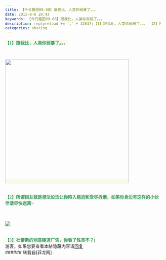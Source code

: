 ```yaml
---
title: 【今日趣图08-08】跟我比，人类你弱暴了。。。
date: 2013-8-8 20:43
keywords: 【今日趣图08-08】跟我比，人类你弱暴了。。。
description: replyreload += ',' + 32637;【1】跟我比，人类你弱暴了。。。 【2】所谓损友就是想法设法让你陷入尴尬和受尽折磨，如果你身边有这样的小伙伴请尽快远离~【3】杜蕾斯的创意隧道广告，你看了性奋不？(游客，如果您要查看本帖隐藏内容请回复
categories: sharing
---
```

<td class="t_f" id="postmessage_32637">

<script type="d1eeaa5784541d69724560af-text/javascript">replyreload += ',' + 32637;</script><font style="color:rgb(51, 153, 102)"><font style="background-color:rgb(249, 249, 236)"><font face="Tahoma"><strong>【1】跟我比，人类你弱暴了。。。 </strong></font></font></font><br/>
<font style="color:rgb(51, 153, 102)"><font style="background-color:rgb(249, 249, 236)"><font face="Tahoma"><strong><br/>

<img aid="12685" class="zoom" data-cf-modified-d1eeaa5784541d69724560af-="" file="data/attachment/forum/201308/08/202537qcm948laclllctrn.gif" id="aimg_12685" inpost="1" onclick="" onmouseover="" src="http://www.flw.ph/data/attachment/forum/201308/08/202537qcm948laclllctrn.gif" width="400" zoomfile="data/attachment/forum/201308/08/202537qcm948laclllctrn.gif"/>


<br/>
</strong></font></font></font><br/>
<font style="color:rgb(51, 153, 102)"><font style="background-color:rgb(249, 249, 236)"></font></font><br/>
<font style="color:rgb(51, 153, 102)"><font style="background-color:rgb(249, 249, 236)"><font face="Tahoma"><strong>【2】所谓损友就是想法设法让你陷入尴尬和受尽折磨，如果你身边有这样的小伙伴请尽快远离~<br/>
<br/>
</strong></font></font></font><br/>
<font style="color:rgb(51, 153, 102)"><font style="background-color:rgb(249, 249, 236)"><font face="Tahoma"><strong><br/>

<img aid="12686" data-cf-modified-d1eeaa5784541d69724560af-="" file="data/attachment/forum/201308/08/202553xcdgdqngqn0npqex.jpg.thumb.jpg" id="aimg_12686" inpost="1" onclick="" onmouseover="" src="http://www.flw.ph/data/attachment/forum/201308/08/202553xcdgdqngqn0npqex.jpg" style="cursor:pointer" zoomfile="data/attachment/forum/201308/08/202553xcdgdqngqn0npqex.jpg"/>


<br/>
</strong></font></font></font><br/>
<font style="color:rgb(51, 153, 102)"><font style="background-color:rgb(249, 249, 236)"></font></font><br/>
<font style="color:rgb(51, 153, 102)"><font style="background-color:rgb(249, 249, 236)"><font face="Tahoma"><strong>【3】杜蕾斯的创意隧道广告，你看了性奋不？(</strong></font></font></font><br/>
<div class="locked">游客，如果您要查看本帖隐藏内容请<a data-cf-modified-d1eeaa5784541d69724560af-="" href="forum.php?mod=post&amp;action=reply&amp;fid=47&amp;tid=5621" onclick="if (!window.__cfRLUnblockHandlers) return false; showWindow('reply', this.href)">回复</a></div></td>
###### 转载自[菲龙网]